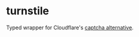 # turnstile

Typed wrapper for Cloudflare's [captcha alternative](https://developers.cloudflare.com/turnstile/).
